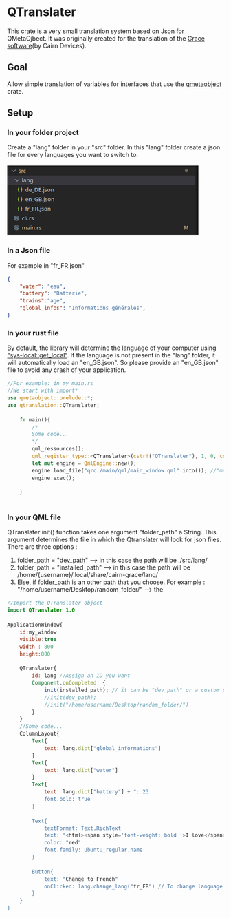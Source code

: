 # QTranslater
This crate is a very small translation system based on Json for QMetaOjbect.
It was originally created for the translation of the [Grace software](https://gitlab.cairn-devices.eu/cairntech/grace)(by Cairn Devices).


## Goal
Allow simple translation of variables for interfaces that use the [qmetaobject](https://github.com/woboq/qmetaobject-rs) crate.

## Setup


### In your folder project 
Create a "lang" folder in your "src" folder. In this "lang" folder create a json file for every languages you want to switch to. <br><br>
![Screenshot](./screenshot.png)

### In a Json file
For example in "fr_FR.json"
```json
{
    "water": "eau",
    "battery": "Batterie",
    "trains":"age",
    "global_infos": "Informations générales", 
}
```

### In your rust file
By default, the library will determine the language of your computer using ["sys-local::get_local"](https://crates.io/crates/sys-locale).
If the language is not present in the "lang" folder, it will automatically load an "en_GB.json".
So please provide an "en_GB.json" file to avoid any crash of your application.

```rust
//For example: in my main.rs
//We start with import*
use qmetaobject::prelude::*; 
use qtranslation::QTranslater;

    fn main(){
        /*
        Some code...
        */
        qml_ressources(); 
        qml_register_type::<QTranslater>(cstr!("QTranslater"), 1, 0, cstr!("QTranslater")); //Register the QTranslater type
        let mut engine = QmlEngine::new();
        engine.load_file("qrc:/main/qml/main_window.qml".into()); //"main_window" is just my qml first window.But it can be any other page.
        engine.exec();

    }
    
```
### In your QML file
QTranslater init() function takes one argument "folder_path" a String. This argument determines the file in which the Qtranslater will look for json files.
There are three options : 
<ol>
    <li>folder_path = "dev_path" --> in this case the path will be ./src/lang/ </li>
    <li>folder_path = "installed_path" --> in this case the path will be /home/{username}/.local/share/cairn-grace/lang/ </li>
    <li>Else, if folder_path is an other path that you choose. For example : "/home/username/Desktop/random_folder/" --> the </li>
</ol>

```qml
//Import the QTranslater object
import QTranslater 1.0

ApplicationWindow{
    id:my_window
    visible:true
    width : 800
    height:800

    QTranslater{
        id: lang //Assign an ID you want
        Component.onCompleted: {
            init(installed_path); // it can be "dev_path" or a custom path like the one in the example below
            //init(dev_path);
            //init("/home/username/Desktop/random_folder/")
        }
    }
    //Some code...
    ColumnLayout{
        Text{
            text: lang.dict["global_informations"]
        }
        Text{
            text: lang.dict["water"]
        }
        Text{
            text: lang.dict["battery"] + ": 23
            font.bold: true
        }

        Text{
            textFormat: Text.RichText
            text: "<html><span style='font-weight: bold '>I love</span><span>" +lang.dict.["trains"] +"</span><\html>"
            color: "red"
            font.family: ubuntu_regular.name
        }
        
        Button{
            text: "Change to French"
            onClicked: lang.change_lang("fr_FR") // To change language
        }
    } 
}


```




